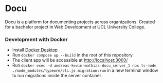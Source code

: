 # Docu
Docu is a platform for documenting projects across organizations. Created for a bachelor project in Web Development at UCL University College.

### Development with Docker
- Install [Docker Desktop](https://www.docker.com/products/docker-desktop)
- Run `docker compose up --build` in the root of this repository
- The client app will be accessible at [http://localhost:3000/](http://localhost:3000/)
- Run `docker exec -d andreas-kevin-mathias-docu_server_1 npx ts-node ./node_modules/typeorm/cli.js migration:run` in a new terminal window to run migrations inside the server container
